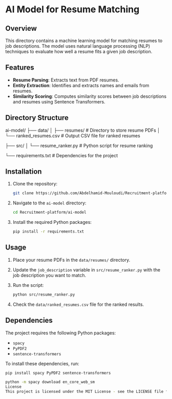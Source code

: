  # AI Model for Resume Matching

## Overview

This directory contains a machine learning model for matching resumes to job descriptions. The model uses natural language processing (NLP) techniques to evaluate how well a resume fits a given job description.

## Features

- **Resume Parsing**: Extracts text from PDF resumes.
- **Entity Extraction**: Identifies and extracts names and emails from resumes.
- **Similarity Scoring**: Computes similarity scores between job descriptions and resumes using Sentence Transformers.

## Directory Structure

ai-model/ 
├── data/
 │ ├── resumes/ # Directory to store resume PDFs
  │ └── ranked_resumes.csv # Output CSV file for ranked resumes

├── src/
 │ └── resume_ranker.py # Python script for resume ranking
 
└── requirements.txt # Dependencies for the project



## Installation

1. Clone the repository:

    ```bash
    git clone https://github.com/Abdelhamid-Mouloudi/Recruitment-platform.git
    ```

2. Navigate to the `ai-model` directory:

    ```bash
    cd Recruitment-platform/ai-model
    ```

3. Install the required Python packages:

    ```bash
    pip install -r requirements.txt
    ```

## Usage

1. Place your resume PDFs in the `data/resumes/` directory.

2. Update the `job_description` variable in `src/resume_ranker.py` with the job description you want to match.

3. Run the script:

    ```bash
    python src/resume_ranker.py
    ```

4. Check the `data/ranked_resumes.csv` file for the ranked results.

## Dependencies

The project requires the following Python packages:

- `spacy`  
- `PyPDF2`  
- `sentence-transformers`  

To install these dependencies, run:

```bash
pip install spacy PyPDF2 sentence-transformers

python -m spacy download en_core_web_sm
License
This project is licensed under the MIT License - see the LICENSE file for details.
